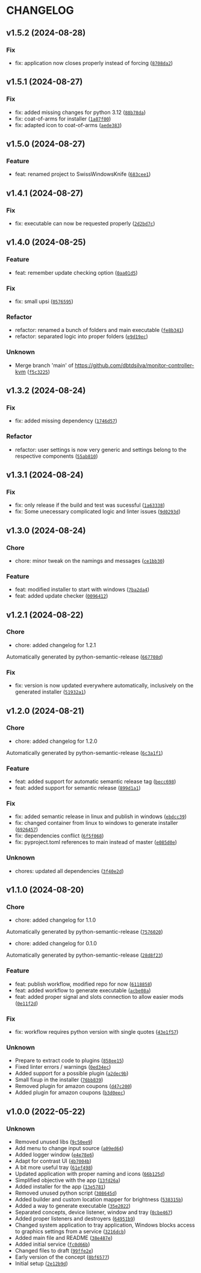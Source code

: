 # CHANGELOG
## v1.5.2 (2024-08-28)
### Fix
* fix: application now closes properly instead of forcing ([`8708da2`](https://github.com/dbtdsilva/swiss-windows-knife/commit/8708da230873de7be6dc3964b7a686feb3369015))
## v1.5.1 (2024-08-27)
### Fix
* fix: added missing changes for python 3.12 ([`88b78da`](https://github.com/dbtdsilva/swiss-windows-knife/commit/88b78dab994b43c146f38d9b3397db6eb450e13f))
* fix: coat-of-arms for installer ([`1a87f00`](https://github.com/dbtdsilva/swiss-windows-knife/commit/1a87f009255a05e8fab8e673f9f79fa61cf4da1e))
* fix: adapted icon to coat-of-arms ([`aede383`](https://github.com/dbtdsilva/swiss-windows-knife/commit/aede3837f2da93453e2afaa1c2856a56845edb91))
## v1.5.0 (2024-08-27)
### Feature
* feat: renamed project to SwissWindowsKnife ([`683cee1`](https://github.com/dbtdsilva/swiss-windows-knife/commit/683cee1ed22114bddfc121d5a5e378cef849c011))
## v1.4.1 (2024-08-27)
### Fix
* fix: executable can now be requested properly ([`2d2bd7c`](https://github.com/dbtdsilva/swiss-windows-knife/commit/2d2bd7cccc11ab58d13f01d9d9e7715dc813fe5e))
## v1.4.0 (2024-08-25)
### Feature
* feat: remember update checking option ([`0aa01d5`](https://github.com/dbtdsilva/swiss-windows-knife/commit/0aa01d5327d8ce1e184eae8fa82d8ae16824304a))
### Fix
* fix: small upsi ([`0576595`](https://github.com/dbtdsilva/swiss-windows-knife/commit/0576595eef21e036fc2471ae7a2ed01847520749))
### Refactor
* refactor: renamed a bunch of folders and main executable ([`fe8b341`](https://github.com/dbtdsilva/swiss-windows-knife/commit/fe8b341030743943fb20af0cd6ce185d80737ff6))
* refactor: separated logic into proper folders ([`e9d19ec`](https://github.com/dbtdsilva/swiss-windows-knife/commit/e9d19ecd0287f51f82a87ec18678899c8d0255a3))
### Unknown
* Merge branch &#39;main&#39; of https://github.com/dbtdsilva/monitor-controller-kvm ([`f5c3225`](https://github.com/dbtdsilva/swiss-windows-knife/commit/f5c3225cb4f31e0a0ee11764a2164d3234f3cedc))
## v1.3.2 (2024-08-24)
### Fix
* fix: added missing dependency ([`1746d57`](https://github.com/dbtdsilva/swiss-windows-knife/commit/1746d572ab7e2d9169962a0b9da162a7200021ac))
### Refactor
* refactor: user settings is now very generic and settings belong to the respective components ([`55ab810`](https://github.com/dbtdsilva/swiss-windows-knife/commit/55ab810e3736c6641e534b3199da596852203960))
## v1.3.1 (2024-08-24)
### Fix
* fix: only release if the build and test was sucessful ([`1a63338`](https://github.com/dbtdsilva/swiss-windows-knife/commit/1a633385db453e0c34e773badc716acbd1cb05b7))
* fix: Some unecessary complicated logic and linter issues ([`9d0293d`](https://github.com/dbtdsilva/swiss-windows-knife/commit/9d0293d688b15c435cb7e2272ab9513c1d9b5dd3))
## v1.3.0 (2024-08-24)
### Chore
* chore: minor tweak on the namings and messages ([`ce1bb30`](https://github.com/dbtdsilva/swiss-windows-knife/commit/ce1bb306146ab0410e14afe51e04f9a740e1789d))
### Feature
* feat: modified installer to start with windows ([`7ba2da4`](https://github.com/dbtdsilva/swiss-windows-knife/commit/7ba2da4a4aa8f6c3ced7783996bb665222098bd0))
* feat: added update checker ([`0096412`](https://github.com/dbtdsilva/swiss-windows-knife/commit/0096412ad5acbf72309d89003fee9e08b511b1e9))
## v1.2.1 (2024-08-22)
### Chore
* chore: added changelog for 1.2.1

Automatically generated by python-semantic-release ([`667708d`](https://github.com/dbtdsilva/swiss-windows-knife/commit/667708d3123028842192246dc11081567d85a03e))
### Fix
* fix: version is now updated everywhere automatically, inclusively on the generated installer ([`51932a1`](https://github.com/dbtdsilva/swiss-windows-knife/commit/51932a19644327d3a796ed7074c322f2d09305e6))
## v1.2.0 (2024-08-21)
### Chore
* chore: added changelog for 1.2.0

Automatically generated by python-semantic-release ([`6c3a1f1`](https://github.com/dbtdsilva/swiss-windows-knife/commit/6c3a1f19f85cf2f44546e111f547c9b223e3b217))
### Feature
* feat: added support for automatic semantic release tag ([`becc698`](https://github.com/dbtdsilva/swiss-windows-knife/commit/becc698727aac2fa420bb67f8c4a2a3929e4519e))
* feat: added support for semantic release ([`899d1a1`](https://github.com/dbtdsilva/swiss-windows-knife/commit/899d1a1bc6eeb91e59006d03b98d0a6e15ddfe23))
### Fix
* fix: added semantic release in linux and publish in windows ([`ebdcc39`](https://github.com/dbtdsilva/swiss-windows-knife/commit/ebdcc393ef9ea5a066d00aed522cdc4d55520cff))
* fix: changed container from linux to windows to generate installer ([`6926457`](https://github.com/dbtdsilva/swiss-windows-knife/commit/692645774346067725d5c324bbd84181a1cca1bb))
* fix: dependencies conflict ([`6f5f068`](https://github.com/dbtdsilva/swiss-windows-knife/commit/6f5f06810a4a67f0c9f770f7dc2393ac44c879ca))
* fix: pyproject.toml references to main instead of master ([`e085d0e`](https://github.com/dbtdsilva/swiss-windows-knife/commit/e085d0e6b6df914d052fe77db39680606017ddaf))
### Unknown
* chores: updated all dependencies ([`3f40e2d`](https://github.com/dbtdsilva/swiss-windows-knife/commit/3f40e2d1a45ca3eb5462b4ebf66d4e27bf613f14))
## v1.1.0 (2024-08-20)
### Chore
* chore: added changelog for 1.1.0

Automatically generated by python-semantic-release ([`7576020`](https://github.com/dbtdsilva/swiss-windows-knife/commit/7576020bb05d01a99a101e82ac4124b40b9db792))
* chore: added changelog for 0.1.0

Automatically generated by python-semantic-release ([`28d8f23`](https://github.com/dbtdsilva/swiss-windows-knife/commit/28d8f237156a9d94b6afa852bac7e8a5abb13623))
### Feature
* feat: publish workflow, modified repo for now ([`6118858`](https://github.com/dbtdsilva/swiss-windows-knife/commit/611885894ceecdd7f21950d0958eecf393779c1f))
* feat: added workflow to generate executable ([`acbe08a`](https://github.com/dbtdsilva/swiss-windows-knife/commit/acbe08a158f0a5e243b400fbdcfea12067db6508))
* feat: added proper signal and slots connection to allow easier mods ([`0e11f2d`](https://github.com/dbtdsilva/swiss-windows-knife/commit/0e11f2dfa2d4d152f0a696b980df633b8ae01384))
### Fix
* fix: workflow requires python version with single quotes ([`43e1f57`](https://github.com/dbtdsilva/swiss-windows-knife/commit/43e1f572d8ae0861118120b0a9bfb51a18dd9ec4))
### Unknown
* Prepare to extract code to plugins ([`858ee15`](https://github.com/dbtdsilva/swiss-windows-knife/commit/858ee15552bf64b37b454fa9582581ce4b70a6da))
* Fixed linter errors / warnings ([`0ed34ec`](https://github.com/dbtdsilva/swiss-windows-knife/commit/0ed34ece853ec42fcde38dfb646a0c2b7a06e667))
* Added support for a possible plugin ([`a2dec9b`](https://github.com/dbtdsilva/swiss-windows-knife/commit/a2dec9b542a56b9723a52360c19806c72d1a6cae))
* Small fixup in the installer ([`76bb839`](https://github.com/dbtdsilva/swiss-windows-knife/commit/76bb8393ae053b2833c31350ace0eb2226592440))
* Removed plugin for amazon coupons ([`d47c200`](https://github.com/dbtdsilva/swiss-windows-knife/commit/d47c2004fdcaae7343ab1bd49ab7363da176b281))
* Added plugin for amazon coupons ([`b3d0eec`](https://github.com/dbtdsilva/swiss-windows-knife/commit/b3d0eec68c5daa13b071dec60c92d6e04ecd47fc))
## v1.0.0 (2022-05-22)
### Unknown
* Removed unused libs ([`9c50ee9`](https://github.com/dbtdsilva/swiss-windows-knife/commit/9c50ee9a8cbbf630a92861b47a2e19f9c10055f2))
* Add menu to change input source ([`a09ed64`](https://github.com/dbtdsilva/swiss-windows-knife/commit/a09ed64f8294735d2e8a230b286836e12556a0b5))
* Added logger window ([`e4e78e6`](https://github.com/dbtdsilva/swiss-windows-knife/commit/e4e78e6b1be268d0f1a7a43bcea6b1f0ea25d312))
* Adapt for contrast UI ([`4b7004b`](https://github.com/dbtdsilva/swiss-windows-knife/commit/4b7004b387e0cac53e14833a97ab5a0be7a4f28f))
* A bit more useful tray ([`61ef498`](https://github.com/dbtdsilva/swiss-windows-knife/commit/61ef498740c2bde3ea57e48a67acf3220cf4c808))
* Updated application with proper naming and icons ([`66b125d`](https://github.com/dbtdsilva/swiss-windows-knife/commit/66b125ddc70c2155e111c8b1a2ebd5bbcc492b76))
* Simplified objective with the app ([`13fd26a`](https://github.com/dbtdsilva/swiss-windows-knife/commit/13fd26ac18e5ffe31e788623874e48147b7bfdec))
* Added installer for the app ([`13e5781`](https://github.com/dbtdsilva/swiss-windows-knife/commit/13e578103dc33d15ff53737d5cecbbc4ae06c53a))
* Removed unused python script ([`308645d`](https://github.com/dbtdsilva/swiss-windows-knife/commit/308645db3e64a186a3b78c3ce6f801250a54480f))
* Added builder and custom location mapper for brightness ([`538315b`](https://github.com/dbtdsilva/swiss-windows-knife/commit/538315b8895404fe49a2408f5b5823ea1df1b83e))
* Added a way to generate executable ([`35e2022`](https://github.com/dbtdsilva/swiss-windows-knife/commit/35e2022f32d706218f09ae7cd21fd2022f5737b1))
* Separated concepts, device listener, window and tray ([`0cbe467`](https://github.com/dbtdsilva/swiss-windows-knife/commit/0cbe46773c2faea5fc0122e2e308571498b2bd5f))
* Added proper listeners and destroyers ([`64951b9`](https://github.com/dbtdsilva/swiss-windows-knife/commit/64951b96f70f8bc87d55ed6b62809b00a381245e))
* Changed system application to tray application, Windows blocks access to graphics settings from a service ([`3216dcb`](https://github.com/dbtdsilva/swiss-windows-knife/commit/3216dcbc6fddc3824ff4cd2d7041792d38914363))
* Added main file and README ([`38e487e`](https://github.com/dbtdsilva/swiss-windows-knife/commit/38e487eade6842d8ad86483d0c0bd2640e330827))
* Added initial service ([`fc0d66b`](https://github.com/dbtdsilva/swiss-windows-knife/commit/fc0d66bcb8228ab20edfa47a4050bb138f96bf89))
* Changed files to draft ([`99ffe2e`](https://github.com/dbtdsilva/swiss-windows-knife/commit/99ffe2e14dce3a70d771c1b5ed99d4713862ed57))
* Early version of the concept ([`0bf6577`](https://github.com/dbtdsilva/swiss-windows-knife/commit/0bf6577acff3631c5d60f6b3cac639a6cddee512))
* Initial setup ([`2e12b9d`](https://github.com/dbtdsilva/swiss-windows-knife/commit/2e12b9d8699405f820f75407c97c34726d082257))

